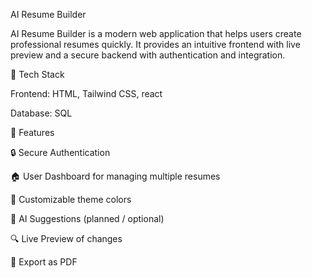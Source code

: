 AI Resume Builder

AI Resume Builder is a modern web application that helps users create professional resumes quickly. It provides an intuitive frontend with live preview and a secure backend with authentication and integration.

🚀 Tech Stack

Frontend: HTML, Tailwind CSS, react

Database: SQL


📂 Features

🔒 Secure Authentication

🏠 User Dashboard for managing multiple resumes

🎨 Customizable theme colors

🤖 AI Suggestions (planned / optional)

🔍 Live Preview of changes

📄 Export as PDF
